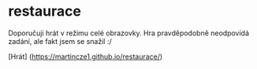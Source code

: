 # restaurace
Doporučuji hrát v režimu celé obrazovky. 
Hra pravděpodobně neodpovídá zadání, ale fakt jsem se snažil :/



[Hrát] (https://martincze1.github.io/restaurace/)
